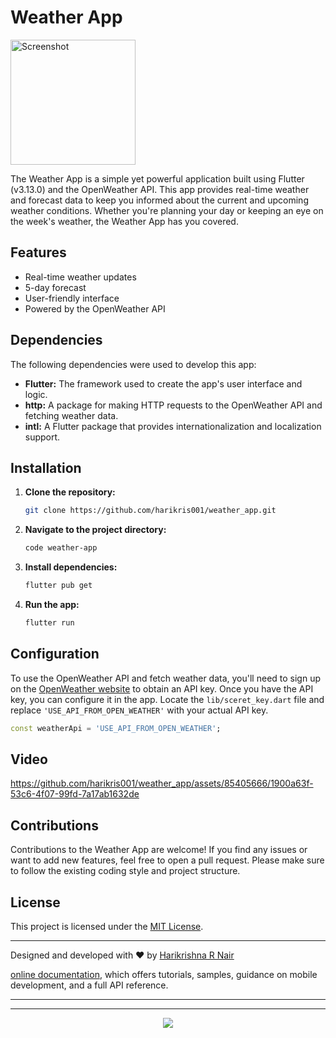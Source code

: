 # Weather App


<img src="https://github.com/harikris001/weather_app/assets/85405666/90e8dff6-f4c6-42f5-9961-7e12ac3b16fd" alt="Screenshot" width="200">


The Weather App is a simple yet powerful application built using Flutter (v3.13.0) and the OpenWeather API. This app provides real-time weather and forecast data to keep you informed about the current and upcoming weather conditions. Whether you're planning your day or keeping an eye on the week's weather, the Weather App has you covered.

## Features

- Real-time weather updates
- 5-day forecast
- User-friendly interface
- Powered by the OpenWeather API

## Dependencies

The following dependencies were used to develop this app:

- **Flutter:** The framework used to create the app's user interface and logic.
- **http:** A package for making HTTP requests to the OpenWeather API and fetching weather data.
- **intl:** A Flutter package that provides internationalization and localization support.

## Installation

1. **Clone the repository:**

   ```bash
   git clone https://github.com/harikris001/weather_app.git
   ```

2. **Navigate to the project directory:**

   ```bash
   code weather-app
   ```

3. **Install dependencies:**

   ```bash
   flutter pub get
   ```

4. **Run the app:**

   ```bash
   flutter run
   ```

## Configuration

To use the OpenWeather API and fetch weather data, you'll need to sign up on the [OpenWeather website](https://openweathermap.org/) to obtain an API key. Once you have the API key, you can configure it in the app. Locate the `lib/sceret_key.dart` file and replace `'USE_API_FROM_OPEN_WEATHER'` with your actual API key.

```dart
const weatherApi = 'USE_API_FROM_OPEN_WEATHER';
```

## Video

https://github.com/harikris001/weather_app/assets/85405666/1900a63f-53c6-4f07-99fd-7a17ab1632de


## Contributions

Contributions to the Weather App are welcome! If you find any issues or want to add new features, feel free to open a pull request. Please make sure to follow the existing coding style and project structure.

## License

This project is licensed under the [MIT License](LICENSE).

---

Designed and developed with ❤️ by [Harikrishna R Nair](https://github.com/harikris001)


[online documentation](https://docs.flutter.dev/), which offers tutorials,
samples, guidance on mobile development, and a full API reference.

<hr>
<hr>

<div align="center">
            <a href="https://www.buymeacoffee.com/harikris001" target="_blank" style="display: inline-block;">
                <img
                    src="https://img.shields.io/badge/Donate-Buy%20Me%20A%20Coffee-orange.svg?style=flat-square&logo=buymeacoffee" 
                    align="center"
                />
            </a></div>
